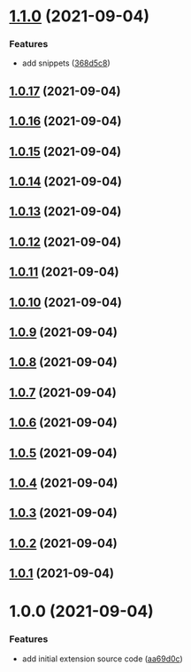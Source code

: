 # [1.1.0](https://github.com/phatnguyenuit/code-hello-world/compare/1.0.17...1.1.0) (2021-09-04)


### Features

* add snippets ([368d5c8](https://github.com/phatnguyenuit/code-hello-world/commit/368d5c8c489e5757737266dc5f9d1ec9b64f79ac))

## [1.0.17](https://github.com/phatnguyenuit/code-hello-world/compare/1.0.16...1.0.17) (2021-09-04)

## [1.0.16](https://github.com/phatnguyenuit/code-hello-world/compare/1.0.15...1.0.16) (2021-09-04)

## [1.0.15](https://github.com/phatnguyenuit/code-hello-world/compare/1.0.14...1.0.15) (2021-09-04)

## [1.0.14](https://github.com/phatnguyenuit/code-hello-world/compare/1.0.13...1.0.14) (2021-09-04)

## [1.0.13](https://github.com/phatnguyenuit/code-hello-world/compare/1.0.12...1.0.13) (2021-09-04)

## [1.0.12](https://github.com/phatnguyenuit/code-hello-world/compare/1.0.11...1.0.12) (2021-09-04)

## [1.0.11](https://github.com/phatnguyenuit/code-hello-world/compare/1.0.10...1.0.11) (2021-09-04)

## [1.0.10](https://github.com/phatnguyenuit/code-hello-world/compare/1.0.9...1.0.10) (2021-09-04)

## [1.0.9](https://github.com/phatnguyenuit/code-hello-world/compare/1.0.8...1.0.9) (2021-09-04)

## [1.0.8](https://github.com/phatnguyenuit/code-hello-world/compare/1.0.7...1.0.8) (2021-09-04)

## [1.0.7](https://github.com/phatnguyenuit/code-hello-world/compare/1.0.6...1.0.7) (2021-09-04)

## [1.0.6](https://github.com/phatnguyenuit/code-hello-world/compare/1.0.5...1.0.6) (2021-09-04)

## [1.0.5](https://github.com/phatnguyenuit/code-hello-world/compare/1.0.4...1.0.5) (2021-09-04)

## [1.0.4](https://github.com/phatnguyenuit/code-hello-world/compare/1.0.3...1.0.4) (2021-09-04)

## [1.0.3](https://github.com/phatnguyenuit/code-hello-world/compare/1.0.2...1.0.3) (2021-09-04)

## [1.0.2](https://github.com/phatnguyenuit/code-hello-world/compare/1.0.1...1.0.2) (2021-09-04)

## [1.0.1](https://github.com/phatnguyenuit/code-hello-world/compare/1.0.0...1.0.1) (2021-09-04)

# 1.0.0 (2021-09-04)


### Features

* add initial extension source code ([aa69d0c](https://github.com/phatnguyenuit/code-hello-world/commit/aa69d0c3f709a4d2bd905a1f250c1657c581ff07))

